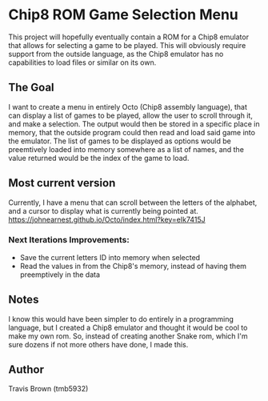 # Chip8 ROM Game Selection Menu
This project will hopefully eventually contain a ROM for a Chip8 emulator that allows for selecting a game to be played. This will obviously require support from the outside language, as the Chip8 emulator has no capabilities to load files or similar on its own.

## The Goal
I want to create a menu in entirely Octo (Chip8 assembly language), that can display a list of games to be played, allow the user to scroll through it, and make a selection.
The output would then be stored in a specific place in memory, that the outside program could then read and load said game into the emulator. The list of games to be displayed as options would be preemtively loaded into memory somewhere as a list of names, and the value returned would be the index of the game to load.

## Most current version
Currently, I have a menu that can scroll between the letters of the alphabet, and a cursor to display what is currently being pointed at.
https://johnearnest.github.io/Octo/index.html?key=eIk7415J

### Next Iterations Improvements:
- Save the current letters ID into memory when selected
- Read the values in from the Chip8's memory, instead of having them preemptively in the data 

## Notes
I know this would have been simpler to do entirely in a programming language, but I created a Chip8 emulator and thought it would be cool to make my own rom. So, instead of creating another Snake rom, which I'm sure dozens if not more others have done, I made this.


## Author
Travis Brown (tmb5932)
